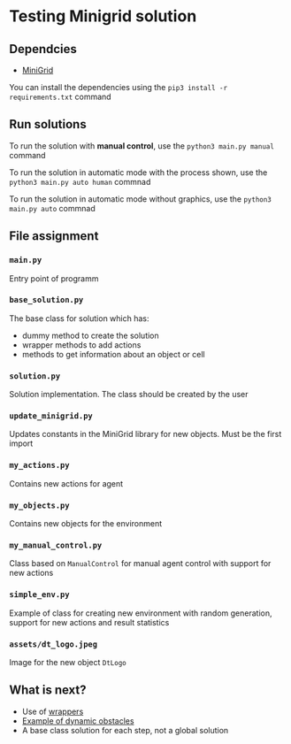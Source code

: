 # Testing Minigrid solution

## Dependcies

* [MiniGrid](https://github.com/Farama-Foundation/MiniGrid)

You can install the dependencies using the `pip3 install -r requirements.txt` command

## Run solutions

To run the solution with **manual control**, use the `python3 main.py manual` command

To run the solution in automatic mode with the process shown, use the `python3 main.py auto human` commnad

To run the solution in automatic mode without graphics, use the `python3 main.py auto` commnad

## File assignment

### `main.py`

Entry point of programm

### `base_solution.py`

The base class for solution which has:
* dummy method to create the solution
* wrapper methods to add actions
* methods to get information about an object or cell

### `solution.py`

Solution implementation. The class should be created by the user

### `update_minigrid.py`

Updates constants in the MiniGrid library for new objects. Must be the first import

### `my_actions.py`

Contains new actions for agent

### `my_objects.py`

Contains new objects for the environment

### `my_manual_control.py`

Class based on `ManualControl` for manual agent control with support for new actions

### `simple_env.py`

Example of class for creating new environment with random generation, support
for new actions and result statistics

### `assets/dt_logo.jpeg`

Image for the new object `DtLogo`

## What is next?

* Use of [wrappers](https://minigrid.farama.org/api/wrappers/)
* [Example of dynamic obstacles](https://github.com/Farama-Foundation/Minigrid/blob/master/minigrid/envs/dynamicobstacles.py)
* A base class solution for each step, not a global solution